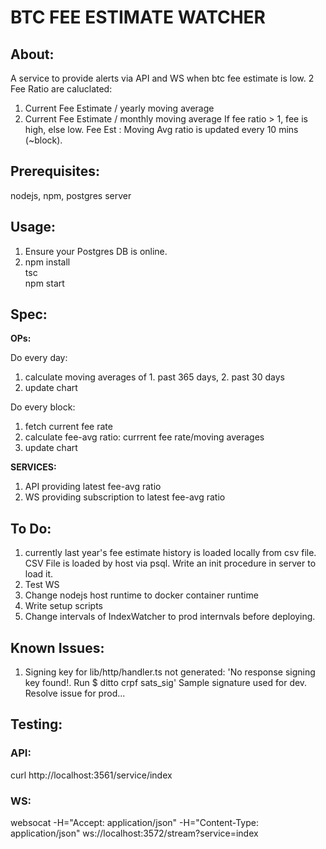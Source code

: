 # BTC FEE ESTIMATE WATCHER

## About:
A service to provide alerts via API and WS when btc fee estimate is low.
2 Fee Ratio are caluclated:
1. Current Fee Estimate / yearly moving average 
2. Current Fee Estimate / monthly moving average 
If fee ratio > 1, fee is high, else low.
Fee Est : Moving Avg ratio is updated every 10 mins (~block).

## Prerequisites:
nodejs, npm, postgres server

## Usage:
1. Ensure your Postgres DB is online.
2. npm install  
   tsc  
   npm start    

## Spec:

**OPs:**

  Do every day:
  1. calculate moving averages of 1. past 365 days, 2. past 30 days  
  2. update chart  

  Do every block:
  1. fetch current fee rate   
  2. calculate fee-avg ratio: currrent fee rate/moving averages  
  3. update chart   

  **SERVICES:**
  
  1. API providing latest fee-avg ratio
  2. WS providing subscription to latest fee-avg ratio

## To Do:
1. currently last year's fee estimate history is loaded locally from csv file. CSV File is loaded by host via psql. Write an init procedure in server to load it. 
2. Test WS
3. Change nodejs host runtime to docker container runtime
4. Write setup scripts
5. Change intervals of IndexWatcher to prod internvals before deploying. 

## Known Issues:
1. Signing key for lib/http/handler.ts not generated:
   'No response signing key found!. Run $ ditto crpf sats_sig'
   Sample signature used for dev. Resolve issue for prod...

## Testing:

### API: 
   curl http://localhost:3561/service/index
### WS: 
   websocat -H="Accept: application/json" -H="Content-Type: application/json" ws://localhost:3572/stream?service=index
